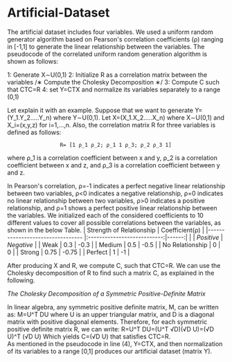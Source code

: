 # Artificial-Dataset

The artificial dataset includes four variables. We used a uniform random generator algorithm based on Pearson's correlation coefficients (ρ) ranging in [-1,1] to generate the linear relationship between the variables. The pseudocode of the correlated uniform random generation algorithm is shown as follows:


1:             Generate X∼U(0,1)
2:             Initialize R as a correlation matrix between the variables
                /∗  Compute the Cholesky Decomposition ∗/
3:             Compute C such that CTC=R
4:             set Y=CTX and normalize its variables separately to a range (0,1)

Let explain it with an example. Suppose that we want to generate Y=(Y_1.Y_2.….Y_n) where Y∼U(0,1). Let X=(X_1.X_2.….X_n) where X∼U(0,1) and X_i=(x,y,z) for i=1,…,n. Also, the correlation matrix R for three variables is defined as follows:
                     
                     R= [1 ρ_1 ρ_2; ρ_1 1 ρ_3; ρ_2 ρ_3 1]
                     
where ρ_1 is a correlation coefficient between x and y, ρ_2 is a correlation coefficient between x and z, and ρ_3 is a correlation coefficient between y and z.

In Pearson's correlation, ρ=-1 indicates a perfect negative linear relationship between two variables, ρ<0 indicates a negative relationship, ρ=0 indicates no linear relationship between two variables, ρ>0 indicates a positive relationship, and ρ=1 shows a perfect positive linear relationship between the variables. We initialized each of the considered coefficients to 10 different values to cover all possible correlations between the variables, as shown in the below Table.
|  Strength of Relationship        |         Coefficient(ρ)              |
|--------------------------------- |:---------------------------:|------:|
|                                  |   *Positive*  |  *Negative* |
| Weak                             |     0.3       |    -0.3     |
| Medium                           |     0.5       |    -0.5     |
| No Relationship                  |      0        |      0      |
| Strong                           |     0.75      |    -0.75    |
| Perfect                          |      1        |      -1     |

After producing X and R, we compute C, such that CTC=R. We can use the Cholesky decomposition of R to find such a matrix C, as explained in the following. 

*The Cholesky Decomposition of a Symmetric Positive-Definite Matrix*

In linear algebra, any symmetric positive definite matrix, M, can be written as:
                                      M=U^T DU
where U is an upper triangular matrix, and D is a diagonal matrix with positive diagonal elements. Therefore, for each symmetric positive definite matrix R, we can write: 
                                      R=U^T DU=(U^T √D)(√D U)=(√D U)^T (√D U)
Which yields C=(√D U) that satisfies CTC=R.  
As mentioned in the pseudocode in line (4), Y=CTX, and then normalization of its variables to a range [0,1] produces our artificial dataset (matrix Y).


